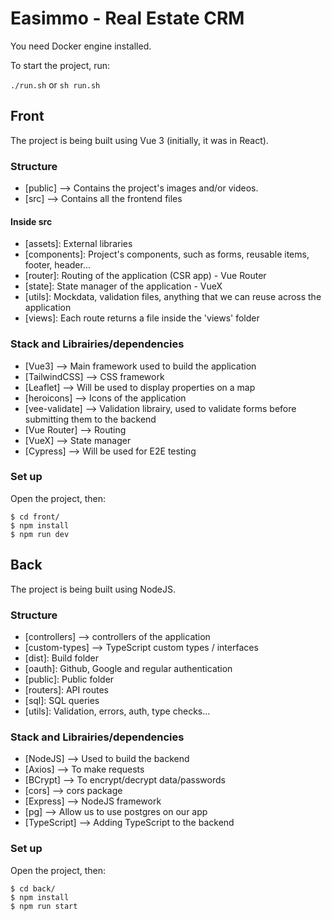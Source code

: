# Easimmo - Real Estate CRM

You need Docker engine installed.

To start the project, run:

`./run.sh` or `sh run.sh`

## Front

The project is being built using Vue 3 (initially, it was in React).

### Structure
* [public] --> Contains the project's images and/or videos.
* [src] --> Contains all the frontend files

#### Inside src

* [assets]: External libraries
* [components]: Project's components, such as forms, reusable items, footer, header...
* [router]: Routing of the application (CSR app) - Vue Router
* [state]: State manager of the application - VueX
* [utils]: Mockdata, validation files, anything that we can reuse across the application
* [views]: Each route returns a file inside the 'views' folder

### Stack and Librairies/dependencies 
* [Vue3] --> Main framework used to build the application
* [TailwindCSS] --> CSS framework
* [Leaflet] --> Will be used to display properties on a map
* [heroicons] --> Icons of the application
* [vee-validate] --> Validation librairy, used to validate forms before submitting them to the backend
* [Vue Router] --> Routing
* [VueX] --> State manager
* [Cypress] --> Will be used for E2E testing

### Set up

Open the project, then: 
```
$ cd front/
$ npm install
$ npm run dev
```

## Back

The project is being built using NodeJS.

### Structure
* [controllers] --> controllers of the application
* [custom-types] --> TypeScript custom types / interfaces
* [dist]: Build folder
* [oauth]: Github, Google and regular authentication 
* [public]: Public folder
* [routers]: API routes
* [sql]: SQL queries
* [utils]: Validation, errors, auth, type checks...

### Stack and Librairies/dependencies 
* [NodeJS] --> Used to build the backend
* [Axios] --> To make requests
* [BCrypt] --> To encrypt/decrypt data/passwords
* [cors] --> cors package
* [Express] --> NodeJS framework
* [pg] --> Allow us to use postgres on our app
* [TypeScript] --> Adding TypeScript to the backend

### Set up

Open the project, then: 
```
$ cd back/
$ npm install
$ npm run start
```


